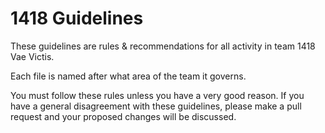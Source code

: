 # 1418 Guidelines

These guidelines are rules & recommendations for all activity in team 1418 Vae Victis.

Each file is named after what area of the team it governs.

You must follow these rules unless you have a very good reason. If you have a general disagreement with these guidelines, please make a pull request and your proposed changes will be discussed.
